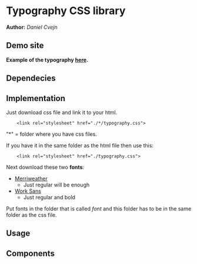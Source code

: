 # Typography CSS library
**Author:** *Daniel Cvejn*
## Demo site
**Example of the typography [here](http://dcreative.wz.cz/typography).**
## Dependecies

## Implementation
Just download css file and link it to your html.
```
    <link rel="stylesheet" href="./*/typography.css">
```
"*" = folder where you have css files.

If you have it in the same folder as the html file then use this: 
```
    <link rel="stylesheet" href="./typography.css"> 
```
Next download these two **fonts**:
* [Merriweather](https://fonts.google.com/specimen/Merriweather?query=mer)
    - Just regular will be enough
* [Work Sans](https://fonts.google.com/specimen/Work+Sans?query=work)
    - Just regular and bold
    
Put fonts in the folder that is called *font* and this folder has to be in the same folder as the css file.
## Usage



## Components
